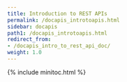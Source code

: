 ```yaml
---
title: Introduction to REST APIs
permalink: /docapis_introtoapis.html
sidebar: docapis
path1: /docapis_introtoapis.html
redirect_from:
- /docapis_intro_to_rest_api_doc/
weight: 1.0
---
```


{% include minitoc.html %}
